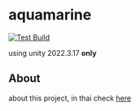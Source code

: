 # **aquamarine**

[![Test Build](https://github.com/khonsaiinc/aquamarine/actions/workflows/testbuild.yml/badge.svg)](https://github.com/khonsaiinc/aquamarine/actions/workflows/testbuild.yml)

using unity 2022.3.17 **only**



## About

about this project, in thai check [here](https://github.com/khonsaiinc/aquamarine/blob/develop/docs/readme/th.md)